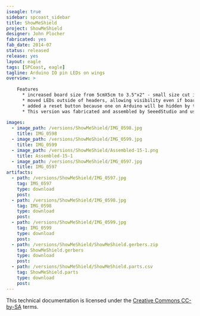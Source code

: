 ```yaml
---
iseagle: true
sidebar: spcoast_sidebar
title: ShowMeShield
project: ShowMeShield
designer: John Plocher
fabricated: yes
fab_date: 2014-07
status: released
release: yes
layout: eagle
tags: [SPCoast, eagle]
tagline: Arduino IO pin LEDs on wings
overview: >
    
    Features
      * increased board size from 5cmX5cm to 3.5"x2" - small size cut into Arduino header pads, now room for small breadboard
      * moved LEDs outside of headers, allowing visibility even if board is in middle of a shield stack
      * added a reset button because one on Arduino will be hidden by the wide wings on this board
      * This version was fabricated and assembled by SeeedStudio and used as Arduino Introduction meet-up handouts I hosted
    
images:
  - image_path: /versions/ShowMeShield/IMG_0598.jpg
    title: IMG_0598
  - image_path: /versions/ShowMeShield/IMG_0599.jpg
    title: IMG_0599
  - image_path: /versions/ShowMeShield/Assembled-15-1.png
    title: Assembled-15-1
  - image_path: /versions/ShowMeShield/IMG_0597.jpg
    title: IMG_0597
artifacts:
  - path: /versions/ShowMeShield/IMG_0597.jpg
    tag: IMG_0597
    type: download
    post: 
  - path: /versions/ShowMeShield/IMG_0598.jpg
    tag: IMG_0598
    type: download
    post: 
  - path: /versions/ShowMeShield/IMG_0599.jpg
    tag: IMG_0599
    type: download
    post: 
  - path: /versions/ShowMeShield/ShowMeShield.gerbers.zip
    tag: ShowMeShield.gerbers
    type: download
    post: 
  - path: /versions/ShowMeShield/ShowMeShield.parts.csv
    tag: ShowMeShield.parts
    type: download
    post: 
---
```

This technical documentation is licensed under the [Creative Commons CC-by-SA](https://creativecommons.org/licenses/by-sa/2.0/) terms.
